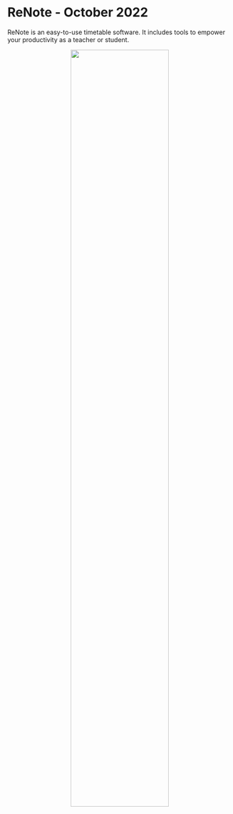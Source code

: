 # ReNote - October 2022
ReNote is an easy-to-use timetable software. It includes tools to empower your productivity as a teacher or student.

<p align="center">
    <img src="/static/works/renote/show_new.png" style="width: 66%; height: 66%;">
</p>